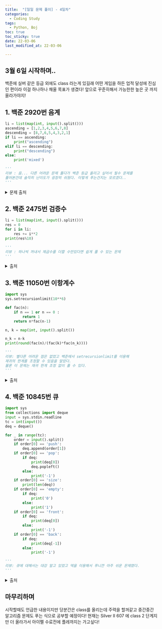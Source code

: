 ```yaml
---
title:  "[일일 문제 풀이] - 4일차"
categories:
  - Coding Study
tags:
  - Python, Boj
toc: true
toc_sticky: true 
date: 22-03-06
last_modified_at: 22-03-06

---
```

## 3월 6일 시작하며..
백준에 실버 같은 등급 외에도 class 라는게 있길래 어떤 게임을 하든 업적 달성에 진심인 편이라 이걸 하나하나 채울 목표가 생겼다!
앞으로 꾸준히해서 가능한한 높은 곳 까지 올라가야지!

## 1. 백준 2920번 음계
```python
li = list(map(int, input().split()))
ascending = [1,2,3,4,5,6,7,8]
descending = [8,7,6,5,4,3,2,1]
if li == ascending:
    print("ascending")
elif li == descending:
    print("descending")
else:
    print('mixed')

'''
리뷰 : 음... 다른 어려운 문제 풀다가 백준 등급 올리고 싶어서 필수 문제를
풀어본건데 솔직히 난이도가 굉장히 쉬웠다. 이렇게 푸는건지는 모르겠다..
'''
```
<details>
<summary>문제 출처</summary>
<div markdown="1">       

[1789번](https://www.acmicpc.net/problem/2920)

</div>
</details>


## 2. 백준 2475번 검증수
```python
li = list(map(int, input().split()))
res = 0
for i in li:
    res += i**2
print(res%10)

'''
리뷰 : 하나씩 꺼내서 제곱수를 더할 수만있다면 쉽게 풀 수 있는 문제
'''
```
<details>
<summary>출처</summary>
<div markdown="1">       
  
[1946번](https://www.acmicpc.net/problem/2475)

</div>
</details>

## 3. 백준 11050번 이항계수

```python
import sys
sys.setrecursionlimit(10**6)

def fac(n):
    if n == 1 or n == 0 :
        return 1
    return n*fac(n-1)

n, k = map(int, input().split())

n_k = n-k
print(round(fac(n)/(fac(k)*fac(n_k))))

'''
리뷰: 별다른 어려운 점은 없었고 백준에서 setrecursionlimit를 이용해
재귀의 한계를 조정할 수 있음을 알았다.
물론 이 문제는 재귀 한계 조정 없이 풀 수 있다.
'''
```
<details>
<summary>출처</summary>
<div markdown="1">       
  
[1343번](https://www.acmicpc.net/problem/11050)

</div>
</details>

## 4. 백준 10845번 큐

```python
import sys
from collections import deque
input = sys.stdin.readline
tc = int(input())
deq = deque()

for _ in range(tc):
    order = input().split()
    if order[0] == 'push':
        deq.append(order[1])
    if order[0] == 'pop':
        if deq:
            print(deq[0])
            deq.popleft()
        else:
            print('-1')
    if order[0] == 'size':
        print(len(deq))
    if order[0] == 'empty':
        if deq:
            print('0')
        else:
            print('1')
    if order[0] == 'front':
        if deq:
            print(deq[0])
        else:
            print('-1')
    if order[0] == 'back':
        if deq:
            print(deq[-1])
        else:
            print('-1')

'''
리뷰: 큐에 대해서는 대강 알고 있었고 덱을 이용해서 푸니깐 아주 쉬운 문제였다.
'''
```

<details>
<summary>출처</summary>
<div markdown="1">       
  
[1343번](https://www.acmicpc.net/problem/10845)

</div>
</details>


## 마무리하며
시작할때도 언급한 내용이지만 당분간은 class를 올리는데 주력을 할꺼같고 중간중간 알고리즘 문제도 푸는 식으로 공부할 예정이다!
현재는 Silver II 607 에 class 2 단계지만 더 올라가서 아이펠 수료전에 플레까지는 가고싶다!
